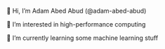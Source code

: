 👋 Hi, I’m Adam Abed Abud (@adam-abed-abud)

👀 I’m interested in high-performance computing

🌱 I’m currently learning some machine learning stuff


<!---
adam-abed-abud/adam-abed-abud is a ✨ special ✨ repository because its `README.md` (this file) appears on your GitHub profile.
You can click the Preview link to take a look at your changes.
--->
